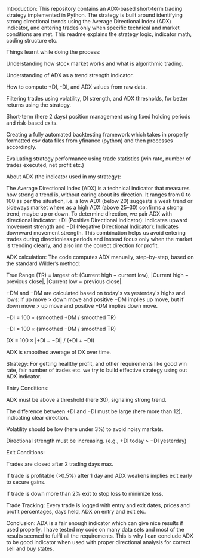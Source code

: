 Introduction:
This repository contains an ADX-based short-term trading strategy implemented in Python. 
The strategy is built around identifying strong directional trends using the Average Directional Index (ADX) indicator, and entering trades only when specific technical and market conditions are met. 
This readme explains the strategy logic, indicator math, coding structure etc.



Things learnt while doing the process:

Understanding how stock market works and what is algorithmic trading.

Understanding of ADX as a trend strength indicator.

How to compute +DI, -DI, and ADX values from raw data.

Filtering trades using volatility, DI strength, and ADX thresholds, for better returns using the strategy.

Short-term (here 2 days) position management using fixed holding periods and risk-based exits.

Creating a fully automated backtesting framework which takes in properly formatted csv data files from yfinance (python) and then processes accordingly.

Evaluating strategy performance using trade statistics (win rate, number of trades executed, net profit etc.)


About ADX (the indicator used in my strategy):

The Average Directional Index (ADX) is a technical indicator that measures how strong a trend is, without caring about its direction. 
It ranges from 0 to 100 as per the situation, i.e.
a low ADX (below 20) suggests a weak trend or sideways market where as
a high ADX (above 25–30) confirms a strong trend, maybe up or down.
To determine direction, we pair ADX with directional indicator:
+DI (Positive Directional Indicator): Indicates upward movement strength and
−DI (Negative Directional Indicator): Indicates downward movement strength.
This combination helps us avoid entering trades during directionless periods and instead focus only when the market is trending clearly, and also inn the correct direction for profit.

ADX calculation:
The code computes ADX manually, step-by-step, based on the standard Wilder’s method:

True Range (TR) = largest of: (Current high − current low), |Current high − previous close|, |Current low − previous close|.

+DM and −DM are calculated based on today's vs yesterday's highs and lows: If up move > down move and positive +DM implies up move, but if down move > up move and positive −DM implies down move.

+DI = 100 × (smoothed +DM / smoothed TR)

−DI = 100 × (smoothed −DM / smoothed TR)

DX = 100 × |+DI − −DI| / (+DI + −DI)

ADX is smoothed average of DX over time.

Strategy:
For getting heallthy profit, and other requirements like good win rate, fair number of trades etc. we try to build effective strategy using out ADX indicator.

Entry Conditions:

ADX must be above a threshold (here 30), signaling strong trend.

The difference between +DI and −DI must be large (here more than 12), indicating clear direction.

Volatility should be low (here under 3%) to avoid noisy markets.

Directional strength must be increasing. (e.g., +DI today > +DI yesterday)

Exit Conditions:

Trades are closed after 2 trading days max.

If trade is profitable (>0.5%) after 1 day and ADX weakens implies exit early to secure gains.

If trade is down more than 2% exit to stop loss to minimize loss.

Trade Tracking:
Every trade is logged with entry and exit dates, prices and profit percentages, days held, ADX on entry and exit etc.

Conclusion:
ADX is a fair enough indicator which can give nice results if used properly.
I have tested my code on many data sets and most of the results seemed to fulfil all the requirements.
This is why I can conclude ADX to be good indicator when used with proper directional analysis for correct sell and buy states.
